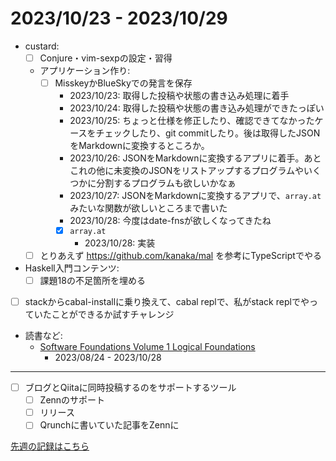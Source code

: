 # 2023/10/23 - 2023/10/29

- custard:
    - [ ] Conjure・vim-sexpの設定・習得
    - アプリケーション作り:
        - [ ] MisskeyかBlueSkyでの発言を保存
            - 2023/10/23: 取得した投稿や状態の書き込み処理に着手
            - 2023/10/24: 取得した投稿や状態の書き込み処理ができたっぽい
            - 2023/10/25: ちょっと仕様を修正したり、確認できてなかったケースをチェックしたり、git commitしたり。後は取得したJSONをMarkdownに変換するところか。
            - 2023/10/26: JSONをMarkdownに変換するアプリに着手。あとこれの他に未変換のJSONをリストアップするプログラムやいくつかに分割するプログラムも欲しいかなぁ
            - 2023/10/27: JSONをMarkdownに変換するアプリで、`array.at`みたいな関数が欲しいところまで書いた
            - 2023/10/28: 今度はdate-fnsが欲しくなってきたね
            - [x] `array.at`
                - 2023/10/28: 実装
    - [ ] とりあえず <https://github.com/kanaka/mal> を参考にTypeScriptでやる
- Haskell入門コンテンツ:
    - [ ] 課題18の不足箇所を埋める
- [ ] stackからcabal-installに乗り換えて、cabal replで、私がstack replでやっていたことができるか試すチャレンジ
- 読書など:
    - [Software Foundations Volume 1 Logical Foundations](https://softwarefoundations.cis.upenn.edu/lf-current/index.html)
        - 2023/08/24 - 2023/10/28

------

- [ ] ブログとQiitaに同時投稿するのをサポートするツール
    - [ ] Zennのサポート
    - [ ] リリース
    - [ ] Qrunchに書いていた記事をZennに

[先週の記録はこちら](https://github.com/igrep/daily-commits/blob/2a3786746c45829e4c43a510153413d33bd45979/yesterday.md)
